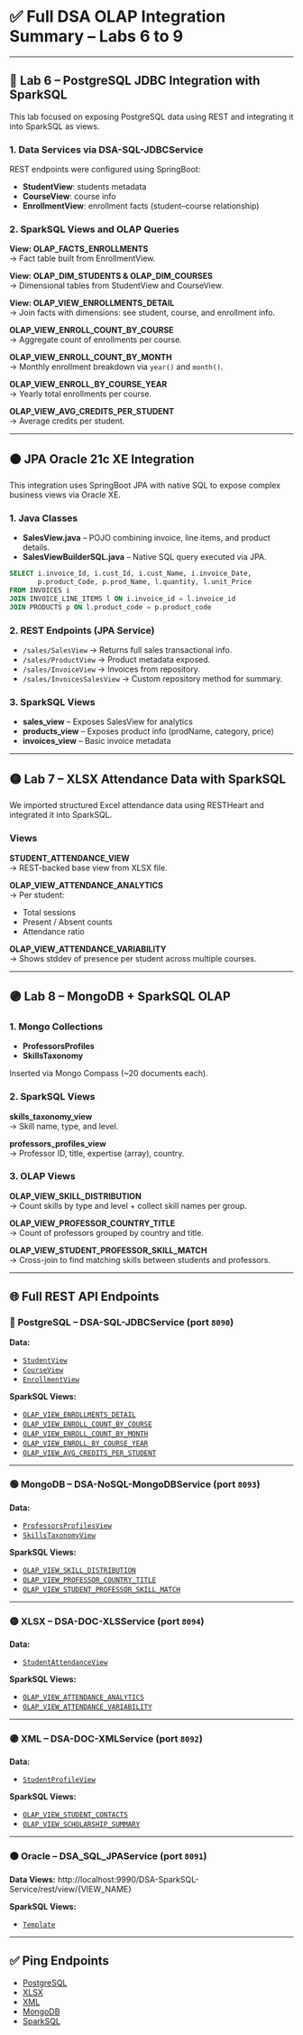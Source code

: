 # ✅ Full DSA OLAP Integration Summary – Labs 6 to 9

---

## 🔵 Lab 6 – PostgreSQL JDBC Integration with SparkSQL

This lab focused on exposing PostgreSQL data using REST and integrating it into SparkSQL as views.

### 1. Data Services via DSA-SQL-JDBCService

REST endpoints were configured using SpringBoot:

- **StudentView**: students metadata
- **CourseView**: course info
- **EnrollmentView**: enrollment facts (student–course relationship)

### 2. SparkSQL Views and OLAP Queries

**View: OLAP_FACTS_ENROLLMENTS**  
→ Fact table built from EnrollmentView.

**View: OLAP_DIM_STUDENTS & OLAP_DIM_COURSES**  
→ Dimensional tables from StudentView and CourseView.

**View: OLAP_VIEW_ENROLLMENTS_DETAIL**  
→ Join facts with dimensions: see student, course, and enrollment info.

**OLAP_VIEW_ENROLL_COUNT_BY_COURSE**  
→ Aggregate count of enrollments per course.

**OLAP_VIEW_ENROLL_COUNT_BY_MONTH**  
→ Monthly enrollment breakdown via `year()` and `month()`.

**OLAP_VIEW_ENROLL_BY_COURSE_YEAR**  
→ Yearly total enrollments per course.

**OLAP_VIEW_AVG_CREDITS_PER_STUDENT**  
→ Average credits per student.

---

## 🟠 JPA Oracle 21c XE Integration

This integration uses SpringBoot JPA with native SQL to expose complex business views via Oracle XE.

### 1. Java Classes

- **SalesView.java** – POJO combining invoice, line items, and product details.
- **SalesViewBuilderSQL.java** – Native SQL query executed via JPA.

```sql
SELECT i.invoice_Id, i.cust_Id, i.cust_Name, i.invoice_Date, 
       p.product_Code, p.prod_Name, l.quantity, l.unit_Price 
FROM INVOICES i 
JOIN INVOICE_LINE_ITEMS l ON i.invoice_id = l.invoice_id 
JOIN PRODUCTS p ON l.product_code = p.product_code
```

### 2. REST Endpoints (JPA Service)

- `/sales/SalesView` → Returns full sales transactional info.
- `/sales/ProductView` → Product metadata exposed.
- `/sales/InvoiceView` → Invoices from repository.
- `/sales/InvoicesSalesView` → Custom repository method for summary.

### 3. SparkSQL Views

- **sales_view** – Exposes SalesView for analytics
- **products_view** – Exposes product info (prodName, category, price)
- **invoices_view** – Basic invoice metadata

---

## 🟡 Lab 7 – XLSX Attendance Data with SparkSQL

We imported structured Excel attendance data using RESTHeart and integrated it into SparkSQL.

### Views

**STUDENT_ATTENDANCE_VIEW**  
→ REST-backed base view from XLSX file.

**OLAP_VIEW_ATTENDANCE_ANALYTICS**  
→ Per student:
- Total sessions
- Present / Absent counts
- Attendance ratio

**OLAP_VIEW_ATTENDANCE_VARIABILITY**  
→ Shows stddev of presence per student across multiple courses.

---

## 🟣 Lab 8 – MongoDB + SparkSQL OLAP

### 1. Mongo Collections

- **ProfessorsProfiles**
- **SkillsTaxonomy**

Inserted via Mongo Compass (~20 documents each).

### 2. SparkSQL Views

**skills_taxonomy_view**  
→ Skill name, type, and level.

**professors_profiles_view**  
→ Professor ID, title, expertise (array), country.

### 3. OLAP Views

**OLAP_VIEW_SKILL_DISTRIBUTION**  
→ Count skills by type and level + collect skill names per group.

**OLAP_VIEW_PROFESSOR_COUNTRY_TITLE**  
→ Count of professors grouped by country and title.

**OLAP_VIEW_STUDENT_PROFESSOR_SKILL_MATCH**  
→ Cross-join to find matching skills between students and professors.

---

## 🌐 Full REST API Endpoints

### 🔹 PostgreSQL – DSA-SQL-JDBCService (port `8090`)
**Data:**
- [`StudentView`](http://localhost:8090/DSA-SQL-JDBCService/rest/students/StudentView)
- [`CourseView`](http://localhost:8090/DSA-SQL-JDBCService/rest/students/courses/CourseView)
- [`EnrollmentView`](http://localhost:8090/DSA-SQL-JDBCService/rest/students/enrollments/EnrollmentView)

**SparkSQL Views:**
- [`OLAP_VIEW_ENROLLMENTS_DETAIL`](http://localhost:9990/DSA-SparkSQL-Service/rest/view/OLAP_VIEW_ENROLLMENTS_DETAIL)
- [`OLAP_VIEW_ENROLL_COUNT_BY_COURSE`](http://localhost:9990/DSA-SparkSQL-Service/rest/view/OLAP_VIEW_ENROLL_COUNT_BY_COURSE)
- [`OLAP_VIEW_ENROLL_COUNT_BY_MONTH`](http://localhost:9990/DSA-SparkSQL-Service/rest/view/OLAP_VIEW_ENROLL_COUNT_BY_MONTH)
- [`OLAP_VIEW_ENROLL_BY_COURSE_YEAR`](http://localhost:9990/DSA-SparkSQL-Service/rest/view/OLAP_VIEW_ENROLL_BY_COURSE_YEAR)
- [`OLAP_VIEW_AVG_CREDITS_PER_STUDENT`](http://localhost:9990/DSA-SparkSQL-Service/rest/view/OLAP_VIEW_AVG_CREDITS_PER_STUDENT)

---

### 🟢 MongoDB – DSA-NoSQL-MongoDBService (port `8093`)
**Data:**
- [`ProfessorsProfilesView`](http://localhost:8093/DSA-NoSQL-MongoDBService/rest/profiles/ProfessorsProfilesView)
- [`SkillsTaxonomyView`](http://localhost:8093/DSA-NoSQL-MongoDBService/rest/profiles/SkillsTaxonomyView)

**SparkSQL Views:**
- [`OLAP_VIEW_SKILL_DISTRIBUTION`](http://localhost:9990/DSA-SparkSQL-Service/rest/view/OLAP_VIEW_SKILL_DISTRIBUTION)
- [`OLAP_VIEW_PROFESSOR_COUNTRY_TITLE`](http://localhost:9990/DSA-SparkSQL-Service/rest/view/OLAP_VIEW_PROFESSOR_COUNTRY_TITLE)
- [`OLAP_VIEW_STUDENT_PROFESSOR_SKILL_MATCH`](http://localhost:9990/DSA-SparkSQL-Service/rest/view/OLAP_VIEW_STUDENT_PROFESSOR_SKILL_MATCH)

---

### 🟡 XLSX – DSA-DOC-XLSService (port `8094`)
**Data:**
- [`StudentAttendanceView`](http://localhost:8094/DSA-DOC-XLSService/rest/students/StudentAttendanceView)

**SparkSQL Views:**
- [`OLAP_VIEW_ATTENDANCE_ANALYTICS`](http://localhost:9990/DSA-SparkSQL-Service/rest/view/OLAP_VIEW_ATTENDANCE_ANALYTICS)
- [`OLAP_VIEW_ATTENDANCE_VARIABILITY`](http://localhost:9990/DSA-SparkSQL-Service/rest/view/OLAP_VIEW_ATTENDANCE_VARIABILITY)

---

### 🟣 XML – DSA-DOC-XMLService (port `8092`)
**Data:**
- [`StudentProfileView`](http://localhost:8092/DSA-DOC-XMLService/rest/profiles/StudentProfileView)

**SparkSQL Views:**
- [`OLAP_VIEW_STUDENT_CONTACTS`](http://localhost:9990/DSA-SparkSQL-Service/rest/view/OLAP_VIEW_STUDENT_CONTACTS)
- [`OLAP_VIEW_SCHOLARSHIP_SUMMARY`](http://localhost:9990/DSA-SparkSQL-Service/rest/view/OLAP_VIEW_SCHOLARSHIP_SUMMARY)

---

### 🟠 Oracle – DSA_SQL_JPAService (port `8091`)
**Data Views:**
http://localhost:9990/DSA-SparkSQL-Service/rest/view/{VIEW_NAME}

**SparkSQL Views:**
- [`Template`](http://localhost:9990/DSA-SparkSQL-Service/rest/view/)

---

## ✅ Ping Endpoints
- [PostgreSQL](http://localhost:8090/DSA-SQL-JDBCService/rest/ping)
- [XLSX](http://localhost:8094/DSA-DOC-XLSService/rest/ping)
- [XML](http://localhost:8092/DSA-DOC-XMLService/rest/ping)
- [MongoDB](http://localhost:8093/DSA-NoSQL-MongoDBService/rest/profiles/ping)
- [SparkSQL](http://localhost:9990/DSA-SparkSQL-Service/rest/ping)

